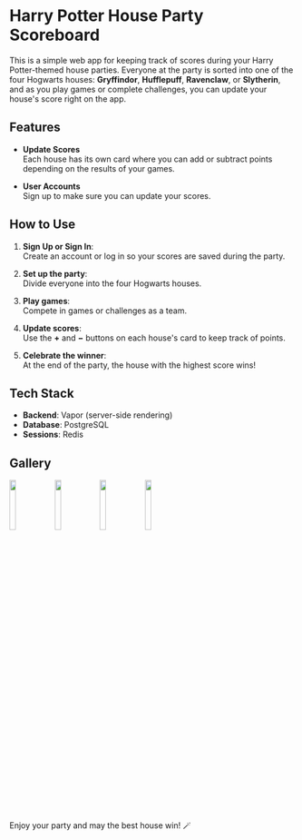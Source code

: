 # Harry Potter House Party Scoreboard

This is a simple web app for keeping track of scores during your Harry Potter-themed house parties. Everyone at the party is sorted into one of the four Hogwarts houses: **Gryffindor**, **Hufflepuff**, **Ravenclaw**, or **Slytherin**, and as you play games or complete challenges, you can update your house's score right on the app.

## Features

- **Update Scores**  
  Each house has its own card where you can add or subtract points depending on the results of your games.

- **User Accounts**  
  Sign up to make sure you can update your scores.

## How to Use

1. **Sign Up or Sign In**:  
   Create an account or log in so your scores are saved during the party.

2. **Set up the party**:  
   Divide everyone into the four Hogwarts houses.

3. **Play games**:  
   Compete in games or challenges as a team.

4. **Update scores**:  
   Use the **+** and **−** buttons on each house's card to keep track of points.

5. **Celebrate the winner**:  
   At the end of the party, the house with the highest score wins!

## Tech Stack

- **Backend**: Vapor (server-side rendering)
- **Database**: PostgreSQL
- **Sessions**: Redis

## Gallery

<img src="https://github.com/user-attachments/assets/008ab30c-d6fc-41fc-9a24-c026e75a97bf" width="15%"></img> <img src="https://github.com/user-attachments/assets/8f37eb58-5f1d-4566-b934-665bd4d974db" width="15%"></img> <img src="https://github.com/user-attachments/assets/33e965c2-1608-47a8-9b19-a250aed485bc" width="15%"></img> <img src="https://github.com/user-attachments/assets/8c81b437-5454-4deb-a3e0-1713d4af170b" width="15%"></img> 

Enjoy your party and may the best house win! 🪄
